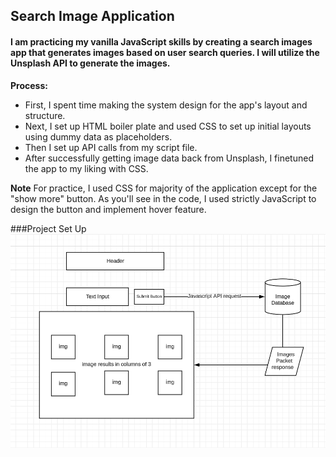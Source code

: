 ## Search Image Application

#### I am practicing my vanilla JavaScript skills by creating a search images app that generates images based on user search queries. I will utilize the Unsplash API to generate the images. 


**Process:**
- First, I spent time making the system design for the app's layout and structure.
- Next, I set up HTML boiler plate and used CSS to set up initial layouts using dummy data as placeholders.
- Then I set up API calls from my script file.
- After successfully getting image data back from Unsplash, I finetuned the app to my liking with CSS.

**Note**
For practice, I used CSS for majority of the application except for the "show more" button. As you'll see in the code, I used strictly JavaScript to design the button and implement hover feature.


###Project Set Up
![app design](/assets/Project%20Layout.png)